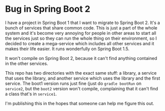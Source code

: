 # Bug in Spring Boot 2

I have a project in Spring Boot 1 that I want to migrate to Spring Boot 2.
It's a bunch of services that share common code. This is just a part of the whole system
and it's become very annoying for people in other areas to start all the services just so
they can run the whole thing on their environment, so I decided to create a mega-service
which includes all other services and it makes their life easier. It runs wonderfully on
Spring Boot 1.5.

It won't compile on Spring Boot 2, because it can't find anything contained in the
other services.

This repo has two directories with the exact same stuff: a library, a service that uses
the library, and another service which uses the library and the first service. The boot1
version runs just fine (just do `gradle bootRun` on  `service2`, but the `boot2` version
won't compile, complaining that it can't find a class that's in `service1`.

I'm publishing this in the hopes that someone can help me figure this out.

